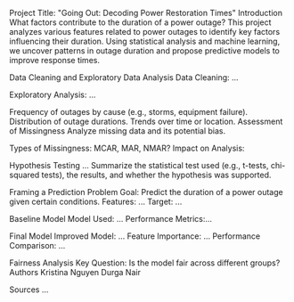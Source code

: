 Project Title: "Going Out: Decoding Power Restoration Times"
Introduction
What factors contribute to the duration of a power outage?
This project analyzes various features related to power outages to identify key factors influencing their duration. Using statistical analysis and machine learning, we uncover patterns in outage duration and propose predictive models to improve response times.

Data Cleaning and Exploratory Data Analysis
Data Cleaning:
...

Exploratory Analysis:
...

Frequency of outages by cause (e.g., storms, equipment failure).
Distribution of outage durations.
Trends over time or location.
Assessment of Missingness
Analyze missing data and its potential bias.

Types of Missingness: MCAR, MAR, NMAR?
Impact on Analysis: 

Hypothesis Testing
...
Summarize the statistical test used (e.g., t-tests, chi-squared tests), the results, and whether the hypothesis was supported.

Framing a Prediction Problem
Goal: Predict the duration of a power outage given certain conditions.
Features: ...
Target: ...

Baseline Model
Model Used: ...
Performance Metrics:...

Final Model
Improved Model: ...
Feature Importance: ...
Performance Comparison: ...

Fairness Analysis
Key Question: Is the model fair across different groups?
<Visual>
Authors
Kristina Nguyen
Durga Nair

Sources
...

